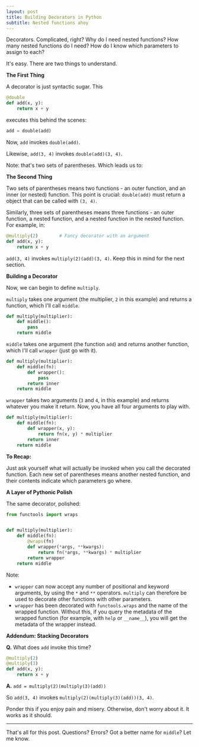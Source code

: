 ```yaml
---
layout: post
title: Building Decorators in Python
subtitle: Nested functions ahoy
---
```


Decorators. Complicated, right? Why do I need nested functions? How many nested functions do I need? How do I know which parameters to assign to each?

It's easy. There are two things to understand.

**The First Thing**

A decorator is just syntactic sugar. This

```python
@double
def add(x, y):
    return x + y
```

executes this behind the scenes:

```python
add = double(add)
```

Now, `add` invokes `double(add)`.

Likewise, `add(3, 4)` invokes `double(add)(3, 4)`.

Note: that's two sets of parentheses. Which leads us to:

**The Second Thing**

Two sets of parentheses means two functions - an outer function, and an inner (or nested) function. This point is crucial: `double(add)` must return a object that can be called with `(3, 4)`. 

Similarly, three sets of parentheses means three functions - an outer function, a nested function, and a nested function in the nested function. For example, in:

```python
@multiply(2)        # Fancy decorator with an argument 
def add(x, y):
    return x + y
``` 

`add(3, 4)` invokes `multiply(2)(add)(3, 4)`. Keep this in mind for the next section.

**Building a Decorator**

Now, we can begin to define `multiply`.

`multiply` takes one argument (the multiplier, `2` in this example) and returns a function, which I'll call `middle`.

```python
def multiply(multiplier):
    def middle():
        pass
    return middle
```

`middle` takes one argument (the function `add`) and returns another function, which I'll call `wrapper` (just go with it).

```python
def multiply(multiplier):
    def middle(fn):
        def wrapper():
            pass
        return inner
    return middle
```

`wrapper` takes two arguments (`3` and `4`, in this example) and returns whatever you make it return. Now, you have all four arguments to play with.

```python
def multiply(multiplier):
    def middle(fn):
        def wrapper(x, y):
            return fn(x, y) * multiplier
        return inner
    return middle
```

**To Recap:**

Just ask yourself what will actually be invoked when you call the decorated function. Each new set of parentheses means another nested function, and their contents indicate which parameters go where.

**A Layer of Pythonic Polish**

The same decorator, polished:

```python
from functools import wraps


def multiply(multiplier):
    def middle(fn):
        @wraps(fn)
        def wrapper(*args, **kwargs):
            return fn(*args, **kwargs) * multiplier
        return wrapper
    return middle
```

Note:
- `wrapper` can now accept any number of positional and keyword arguments, by using the `*` and `**` operators. `multiply` can therefore be used to decorate other functions with other parameters.
- `wrapper` has been decorated with `functools.wraps` and the name of the wrapped function. Without this, if you query the metadata of the wrapped function (for example, with `help` or `__name__`), you will get the metadata of the wrapper instead.

**Addendum: Stacking Decorators**

**Q.** What does `add` invoke this time?

```python
@multiply(2)
@multiply(3)
def add(x, y):
    return x + y
```

**A.** `add = multiply(2)(multiply(3)(add))`

So `add(3, 4)` invokes `multiply(2)(multiply(3)(add))(3, 4)`.

Ponder this if you enjoy pain and misery. Otherwise, don't worry about it. It works as it should.

---

That's all for this post. Questions? Errors? Got a better name for `middle`? Let me know.